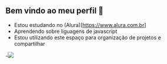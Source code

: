 ## **Bem vindo ao meu perfil** 👊

- Estou estudando no (Alura)[https://www.alura.com.br]
- Aprendendo sobre liguagens de javascript
- Estou utilizando este espaço para organização de projetos e compartilhar

-![](https://media1.tenor.com/m/ZMe398J4PoEAAAAC/ok-okay.gif)
